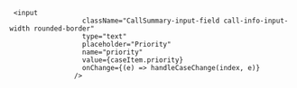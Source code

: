      <input
                      className="CallSummary-input-field call-info-input-width rounded-border"
                      type="text"
                      placeholder="Priority"
                      name="priority"
                      value={caseItem.priority}
                      onChange={(e) => handleCaseChange(index, e)}
                    />

